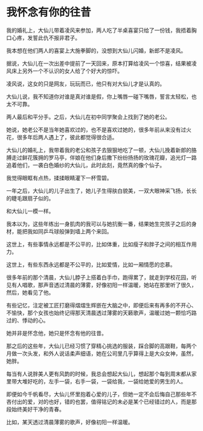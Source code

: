 # 我怀念有你的往昔

我的婚礼上，大仙儿带着凌风来参加，两人吃了半桌喜宴只给了一份钱，我捂着胸口心疼，发誓此仇不报非君子。 

我本想在他们两人的喜宴上大施拳脚的，没想到大仙儿闪婚，新郎不是凌风。 

据说，大仙儿在一次出差中提前了一天回来，原本打算给凌风一个惊喜，结果被凌风床上另外一个不认识的女人给了个好大的惊吓。 

凌风说，这女的只是网友，玩玩而已，他只有对大仙儿才是认真的。 

大仙儿说，我不知道你对谁是真对谁是假，你上嘴唇一碰下嘴唇，誓言太轻松，也太不可靠。 

两人最后和平分手。之后，大仙儿在初中同学聚会上找到了她的老公。 

她说，她老公不是当年她喜欢过的，也不是喜欢过她的，很多年前从来没有过火花，很多年后两人遇上了，彼此都觉得很合适。 

大仙儿的婚礼上，我带着我的老公和孩子去狠狠地吃了一顿，大仙儿挽着新郎的胳膊走过鲜花簇拥的罗马亭，伴娘在他们身后撒下纷纷扬扬的玫瑰花瓣，追光灯一路追着他们，一袭白色婚纱的大仙儿，此时此刻，竟然真的像个仙子。 

我觉得眼眶有点热，揉揉眼睛灌下一杯雪碧。 

一年之后，大仙儿的儿子出生了，她儿子生得肤白貌美，一双大眼神采飞扬，长长的睫毛跟扇子似的。 

和大仙儿一模一样。 

我本以为，这些年练出一身肌肉的我可以与她抗衡一番，结果她生完孩子之后的身材，能把我如同乒乓球般弹到墙上两个来回。 

这世上，有些事情永远都是不公平的，比如体重，比如瘦子和胖子之间的相互作用力。 

这世上，有些东西永远都是不公平的，比如爱情，比如一厢情愿的恋慕。 

很多年前的那个清晨，大仙儿脖子上搭着白手巾，跑得累了，就走到学校花园，听见有人唱歌，那声音透过清晨的薄雾，好像初阳一样温暖，她站在那里听了很久，然后，她看见了他。 

有些记忆，注定被工匠打磨得熠熠生辉嵌在大脑之中，即便后来有再多的不开心、不愉快，那个女孩也始终记得那天清晨透过薄雾的天籁歌声，温暖过她一颗恰巧路过的、悸动的心。 

她并非是怀念他，她只是怀念有他的往昔。 

那之后的这些年，大仙儿已经习惯了穿精心挑选的服装，踩合脚的高跟鞋，每两个月做一次头发，和外人说话柔声细语，她在公司里几乎算得上是大众女神，虽然，她胖。 

每当有人说胖美人更有风韵的时候，我总会想起大仙儿，想起那个每到周末都从家里带大堆好吃的，左手一袋，右手一袋，一袋给我，一袋给她爱的男生的人。 

即便如今千帆看尽，大仙儿怀里抱着心爱的儿子，但她一定不会后悔自己那些年不吝付出的爱，对的也好，错的也罢，值得铭记的未必是某个已经错过的人，而是那段始终美好干净的青春。 

比如，某天透过清晨薄雾的歌声，好像初阳一样温暖。